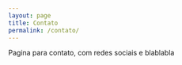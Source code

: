 ```yaml
---
layout: page
title: Contato
permalink: /contato/
---
```


Pagina para contato, com redes sociais e blablabla